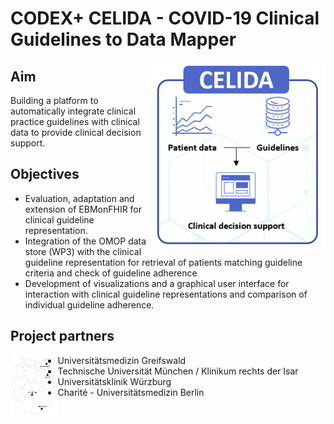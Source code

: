 CODEX+ CELIDA - COVID-19 Clinical Guidelines to Data Mapper
===========================================================
<img src="img/celida-logo.png" align="right">

Aim
---
Building a platform to automatically integrate clinical practice guidelines with clinical data to provide clinical decision support.

Objectives
----------
* Evaluation, adaptation and extension of EBMonFHIR for clinical guideline representation.
* Integration of the OMOP data store (WP3) with the clinical guideline representation for retrieval of patients matching guideline criteria and check of guideline adherence
* Development of visualizations and a graphical user interface for interaction with clinical guideline representations and comparison of individual guideline adherence.

Project partners
----------------
<img src="img/partner.png" align="left" width="15%">

* Universitätsmedizin Greifswald
* Technische Universität München / Klinikum rechts der Isar
* Universitätsklinik Würzburg
* Charité - Universitätsmedizin Berlin
